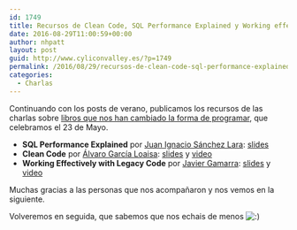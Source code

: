 ```yaml
---
id: 1749
title: Recursos de Clean Code, SQL Performance Explained y Working effectively with Legacy Code
date: 2016-08-29T11:00:59+00:00
author: nhpatt
layout: post
guid: http://www.cyliconvalley.es/?p=1749
permalink: /2016/08/29/recursos-de-clean-code-sql-performance-explained-y-working-effectively-with-legacy-code/
categories:
  - Charlas
---
```

Continuando con los posts de verano, publicamos los recursos de las charlas sobre [libros que nos han cambiado la forma de programar](http://www.cyliconvalley.es/2016/05/23/1734/), que celebramos el 23 de Mayo.

  * **SQL Performance Explained** por [Juan Ignacio Sánchez Lara](https://twitter.com/juanignaciosl): [slides](http://juanignaciosl.github.io/sql-performance-explained/slides/#/intro)
  * **Clean Code** por [Álvaro García Loaisa](https://twitter.com/aloaisa): [slides](http://www.slideshare.net/loaisa/clean-code-62746616) y [video](https://www.youtube.com/watch?v=1Fss1jBfc3g)
  * **Working Effectively with Legacy Code** por [Javier Gamarra](https://twitter.com/nhpatt): [slides](https://speakerdeck.com/nhpatt/working-effectively-with-legacy-code) y [video](https://www.youtube.com/watch?v=FngQw5KYXK0)

Muchas gracias a las personas que nos acompañaron y nos vemos en la siguiente.

Volveremos en seguida, que sabemos que nos echais de menos <img src="http://www.cyliconvalley.es/wp-includes/images/smilies/icon_smile.gif" alt=":)" class="wp-smiley" />
